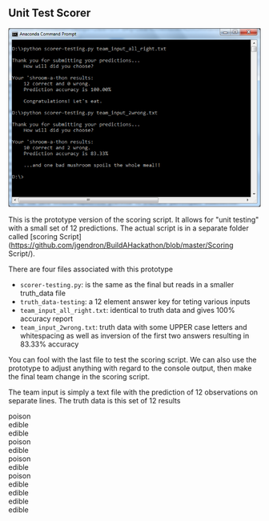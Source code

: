 ## Unit Test Scorer

![screenshot](console_output.png)

This is the prototype version of the scoring script. It allows for "unit testing" with a small set of 12 predictions. The actual script is in a separate folder called [scoring Script](https://github.com/jgendron/BuildAHackathon/blob/master/Scoring Script/).

There are four files associated with this prototype

* `scorer-testing.py`: is the same as the final but reads in a smaller truth_data file
* `truth_data-testing`: a 12 element answer key for teting various inputs
* `team_input_all_right.txt`: identical to truth data and gives 100% accuracy report
* `team_input_2wrong.txt`: truth data with some UPPER case letters and whitespacing as well as inversion of the first two answers resulting in 83.33% accuracy

You can fool with the last file to test the scoring script.  We can also use the prototype to adjust anything with regard to the console output, then make the final team change in the scoring script.

The team input is simply a text file with the prediction of 12 observations on separate lines. The truth data is this set of 12 results

poison  
edible  
edible  
poison  
edible  
poison  
edible  
poison  
edible  
edible  
edible  
edible  
